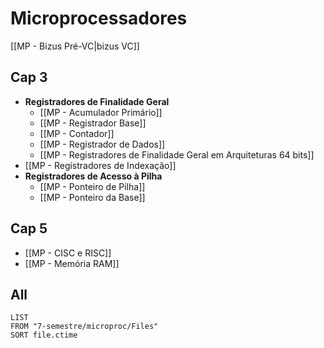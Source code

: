 # Microprocessadores

[[MP - Bizus Pré-VC|bizus VC]]

## Cap 3

- **Registradores de Finalidade Geral**
	- [[MP - Acumulador Primário]]
	- [[MP - Registrador Base]]
	- [[MP - Contador]]
	- [[MP - Registrador de Dados]]
	- [[MP - Registradores de Finalidade Geral em Arquiteturas 64 bits]]
- [[MP - Registradores de Indexação]]
- **Registradores de Acesso à Pilha**
	- [[MP - Ponteiro de Pilha]]
	- [[MP - Ponteiro da Base]]

## Cap 5

- [[MP - CISC e RISC]]
- [[MP - Memória RAM]]

## All

```dataview
LIST
FROM "7-semestre/microproc/Files"
SORT file.ctime
```